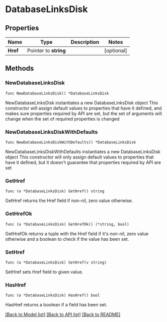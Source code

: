 # DatabaseLinksDisk

## Properties

Name | Type | Description | Notes
------------ | ------------- | ------------- | -------------
**Href** | Pointer to **string** |  | [optional] 

## Methods

### NewDatabaseLinksDisk

`func NewDatabaseLinksDisk() *DatabaseLinksDisk`

NewDatabaseLinksDisk instantiates a new DatabaseLinksDisk object
This constructor will assign default values to properties that have it defined,
and makes sure properties required by API are set, but the set of arguments
will change when the set of required properties is changed

### NewDatabaseLinksDiskWithDefaults

`func NewDatabaseLinksDiskWithDefaults() *DatabaseLinksDisk`

NewDatabaseLinksDiskWithDefaults instantiates a new DatabaseLinksDisk object
This constructor will only assign default values to properties that have it defined,
but it doesn't guarantee that properties required by API are set

### GetHref

`func (o *DatabaseLinksDisk) GetHref() string`

GetHref returns the Href field if non-nil, zero value otherwise.

### GetHrefOk

`func (o *DatabaseLinksDisk) GetHrefOk() (*string, bool)`

GetHrefOk returns a tuple with the Href field if it's non-nil, zero value otherwise
and a boolean to check if the value has been set.

### SetHref

`func (o *DatabaseLinksDisk) SetHref(v string)`

SetHref sets Href field to given value.

### HasHref

`func (o *DatabaseLinksDisk) HasHref() bool`

HasHref returns a boolean if a field has been set.


[[Back to Model list]](../README.md#documentation-for-models) [[Back to API list]](../README.md#documentation-for-api-endpoints) [[Back to README]](../README.md)


